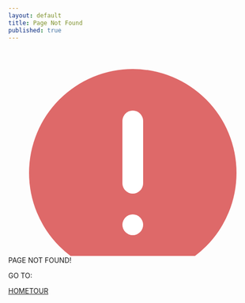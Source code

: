 ```yaml
---
layout: default
title: Page Not Found
published: true
---
```

<div class="m404-s">
<div class="m404-ti"><svg viewBox="0 0 24 20" fill="none" xmlns="http://www.w3.org/2000/svg"><circle cx="12" cy="12" r="10" fill="#d32f2fb6"/><path d="M12 7V13" stroke="white" stroke-width="2" stroke-linecap="round"/><circle cx="12" cy="17" r="1" fill="white"/></svg><span>PAGE NOT FOUND!</span></div>
<p>GO TO:</p>
<div class="m404-links"><a href="/">HOME</a><a href="https://tour.khaliil.com/">TOUR</a></div>
</div>